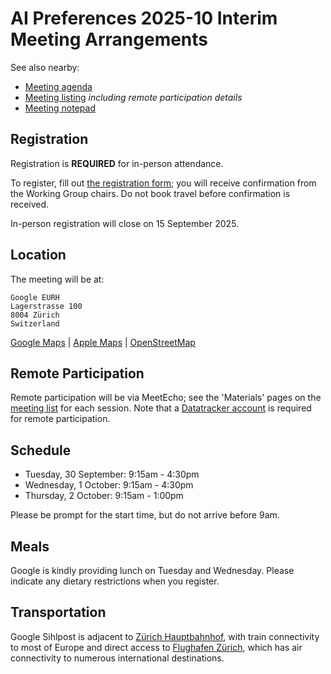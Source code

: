 # AI Preferences 2025-10 Interim Meeting Arrangements

See also nearby:

* [Meeting agenda](agenda.md)
* [Meeting listing](https://datatracker.ietf.org/wg/aipref/meetings/) _including remote participation details_
* [Meeting notepad](https://notes.ietf.org/Vc4ezWRkTMq2xcGF4MecWg)

## Registration

Registration is **REQUIRED** for in-person attendance. 

To register, fill out [the registration form](https://forms.cloud.microsoft/r/8XRzM5WxEi); you will receive confirmation from the Working Group chairs. Do not book travel before confirmation is received.

In-person registration will close on 15 September 2025.

## Location

The meeting will be at:

    Google EURH
    Lagerstrasse 100
    8004 Zürich
    Switzerland

[Google Maps](https://maps.app.goo.gl/RsRaw9pSqAjqispY9) | [Apple Maps](https://maps.apple.com/place?address=Lagerstrasse%20100,%208004%20Z%C3%BCrich,%20Switzerland&coordinate=47.379804,8.529735&name=Lagerstrasse%20100&map=transit) | [OpenStreetMap](https://osm.org/go/0C0WBLWZc?m=&node=6580366336)


## Remote Participation

Remote participation will be via MeetEcho; see the 'Materials' pages on the [meeting list](https://datatracker.ietf.org/wg/aipref/meetings/) for each session. Note that a [Datatracker account](https://datatracker.ietf.org/accounts/create/) is required for remote participation.

## Schedule

* Tuesday, 30 September: 9:15am - 4:30pm
* Wednesday, 1 October: 9:15am - 4:30pm
* Thursday, 2 October: 9:15am - 1:00pm

Please be prompt for the start time, but do not arrive before 9am.

## Meals

Google is kindly providing lunch on Tuesday and Wednesday. Please indicate any dietary restrictions when you register.

## Transportation

Google Sihlpost is adjacent to [Zürich Hauptbahnhof](https://www.sbb.ch/en/travel-information/stations/find-station/zuerich-hb-station.html), with train connectivity to most of Europe and direct access to [Flughafen Zürich](https://www.flughafen-zuerich.ch/en/passengers), which has air connectivity to numerous international destinations.

